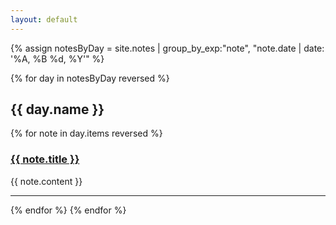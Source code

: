 ```yaml
---
layout: default
---
```


{% assign notesByDay = 
site.notes | group_by_exp:"note", "note.date | date: '%A, %B %d, %Y'" %}

{% for day in notesByDay reversed %}
<h2>{{ day.name }}</h2>
{% for note in day.items reversed %}
<h3><a href="{{ note.url }}">{{ note.title }}</a></h3>
{{ note.content }}
<hr />
{% endfor %}
{% endfor %}
